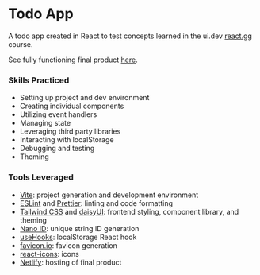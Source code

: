 # Todo App

A todo app created in React to test concepts learned in the ui.dev [react.gg](https://react.gg/) course.

See fully functioning final product [here](https://todo-app-austinmielke.netlify.app/).

### Skills Practiced

- Setting up project and dev environment
- Creating individual components
- Utilizing event handlers
- Managing state
- Leveraging third party libraries
- Interacting with localStorage
- Debugging and testing
- Theming

### Tools Leveraged

- [Vite](https://vitejs.dev/): project generation and development environment
- [ESLint](https://eslint.org/) and [Prettier](https://prettier.io/): linting and code formatting
- [Tailwind CSS](https://tailwindcss.com/) and [daisyUI](https://daisyui.com/): frontend styling, component library, and theming
- [Nano ID](https://github.com/ai/nanoid): unique string ID generation
- [useHooks](https://usehooks.com/): localStorage React hook
- [favicon.io](https://favicon.io/): favicon generation
- [react-icons](https://react-icons.github.io/react-icons): icons
- [Netlify](https://www.netlify.com/): hosting of final product
